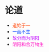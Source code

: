 #   论道
- <span style='color:#ff4000;'>道始于一</span>
- <span style='color:#0040ff;'>一而不生</span>
- <span style='color:#bf00ff;'>故分而为阴阳</span>
- <span style='color:#ff00bf;'>阴阳和合万物生</span>
